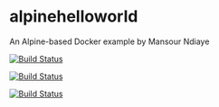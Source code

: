 # alpinehelloworld
An Alpine-based Docker example by Mansour Ndiaye

[![Build Status](http://93a2-94-239-45-50.ngrok-free.app/job/alpinehelloworld/badge/icon)](http://93a2-94-239-45-50.ngrok-free.app/job/alpinehelloworld/)

[![Build Status](http://93a2-94-239-45-50.ngrok-free.app/buildStatus/icon?job=alpinehelloworld)](http://93a2-94-239-45-50.ngrok-free.app/job/alpinehelloworld/)

[![Build Status](http://93a2-94-239-45-50.ngrok-free.app/buildStatus/icon?job=alpinehelloworld)](http://93a2-94-239-45-50.ngrok-free.app/job/alpinehelloworld/)
